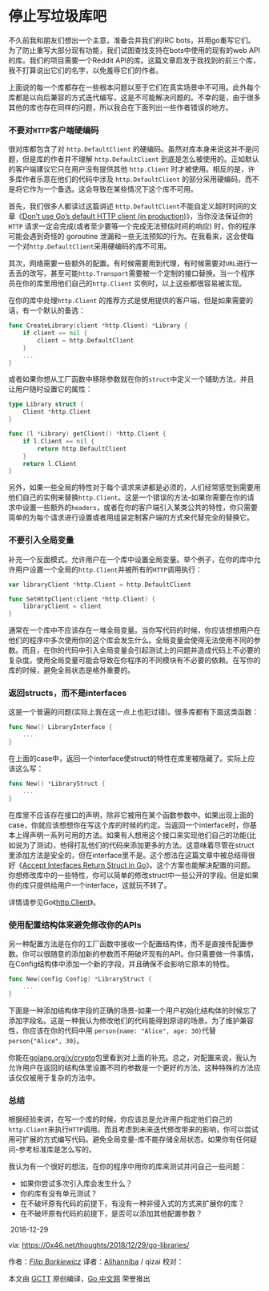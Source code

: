 # 停止写垃圾库吧

不久前我和朋友们想出一个主意，准备合并我们的IRC bots，并用go重写它们。为了防止重写大部分现有功能，我们试图查找支持在bots中使用的现有的web API的库。我们的项目需要一个Reddit API的库。这篇文章启发于我找到的前三个库，我不打算说出它们的名字，以免羞辱它们的作者。

上面说的每一个库都存在一些根本问题以至于它们在真实场景中不可用。此外每个库都是以向后兼容的方式迭代编写，这是不可能解决问题的。不幸的是，由于很多其他的库也存在同样的问题，所以我会在下面列出一些作者错误的地方。

### 不要对`HTTP`客户端硬编码

很对库都包含了对 `http.DefaultClient` 的硬编码。虽然对库本身来说这并不是问题，但是库的作者并不理解 `http.DefaultClient` 到底是怎么被使用的。正如默认的客户端建议它只在用户没有提供其他 `http.Client` 时才被使用。相反的是，许多库作者乐意在他们的代码中涉及 `http.DefaultClient` 的部分采用硬编码，而不是将它作为一个备选。这会导致在某些情况下这个库不可用。

首先，我们很多人都读过这篇讲述 `http.DefaultClient`不能自定义超时时间的文章《[Don’t use Go’s default HTTP client (in production](https://medium.com/@nate510/don-t-use-go-s-default-http-client-4804cb19f779))》，当你没法保证你的`HTTP` 请求一定会完成(或者至少要等一个完成无法预估时间的响应) 时，你的程序可能会遇到奇怪的 goroutine 泄漏和一些无法预知的行为。在我看来，这会使每一个对`http.DefaultClient`采用硬编码的库不可用。

其次，网络需要一些额外的配置。有时候需要用到代理，有时候需要对`URL`进行一丢丢的改写，甚至可能`http.Transport`需要被一个定制的接口替换。当一个程序员在你的库里用他们自己的`http.Client` 实例时，以上这些都很容易被实现。

在你的库中处理`http.Client` 的推荐方式是使用提供的客户端，但是如果需要的话，有一个默认的备选：

```go
func CreateLibrary(client *http.Client) *Library {
    if client == nil {
        client = http.DefaultClient
    }
    ...
}
```

或者如果你想从工厂函数中移除参数就在你的`struct`中定义一个辅助方法，并且让用户随时设置它的属性：

```go
type Library struct {
    Client *http.Client
}

func (l *Library) getClient() *http.Client {
    if l.Client == nil {
        return http.DefaultClient
    }
    return l.Client
}
```

另外，如果一些全局的特性对于每个请求来讲都是必须的，人们经常感觉到需要用他们自己的实例来替换`http.Client`。这是一个错误的方法-如果你需要在你的请求中设置一些额外的`headers`，或者在你的客户端引入某类公共的特性，你只需要简单的为每个请求进行设置或者用组装定制客户端的方式来代替完全的替换它。

### 不要引入全局变量

补充一个反面模式，允许用户在一个库中设置全局变量。举个例子，在你的库中允许用户设置一个全局的`http.Client`并被所有的`HTTP`调用执行：

```go
var libraryClient *http.Client = http.DefaultClient

func SetHttpClient(client *http.Client) {
    libraryClient = client
}
```

通常在一个库中不应该存在一堆全局变量。当你写代码的时候，你应该想想用户在他们的程序中多次使用你的这个库会发生什么。全局变量会使得无法使用不同的参数。而且，在你的代码中引入全局变量会引起测试上的问题并造成代码上不必要的复杂度。使用全局变量可能会导致在你程序的不同模块有不必要的依赖。在写你的库的时候，避免全局状态是格外重要的。

### 返回structs，而不是interfaces

这是一个普遍的问题(实际上我在这一点上也犯过错)。很多库都有下面这类函数：

```go
func New() LibraryInterface {
    ...
}
```

在上面的case中，返回一个interface使struct的特性在库里被隐藏了。实际上应该这么写：

```go
func New() *LibraryStruct {
    ...
}
```

在库里不应该存在接口的声明，除非它被用在某个函数参数中。如果出现上面的case，你就应该想想你在写这个库的时候的约定。当返回一个interface时，你基本上得声明一系列可用的方法。如果有人想用这个接口来实现他们自己的功能(比如说为了测试)，他得打乱他们的代码来添加更多的方法。这意味着尽管在struct里添加方法是安全的，但在interface里不是。这个想法在这篇文章中被总结得很好《[Accept Interfaces Return Struct in Go](https://mycodesmells.com/post/accept-interfaces-return-struct-in-go)》。这个方案也能解决配置的问题。你想修改库中的一些特性，你可以简单的修改struct中一些公开的字段。但是如果你的库只提供给用户一个interface，这就玩不转了。

详情请参见Go《[http.Client](https://golang.org/pkg/net/http/#Client)》。

### 使用配置结构体来避免修改你的APIs

另一种配置方法是在你的工厂函数中接收一个配置结构体，而不是直接传配置参数。你可以很随意的添加新的参数而不用破坏现有的API。你只需要做一件事情，在Config结构体中添加一个新的字段，并且确保不会影响它原本的特性。

```go
func New(config Config) *LibraryStruct {
    ...
}
```

下面是一种添加结构体字段的正确的场景-如果一个用户初始化结构体的时候忘了添加字段名。这是一种我认为修改他们的代码能得到原谅的场景。为了维护兼容性，你应该在你的代码中用  `person{name: "Alice", age: 30}`代替`person{"Alice", 30}`。

你能在[golang.org/x/crypto](https://godoc.org/golang.org/x/crypto/openpgp#Sign)包里看到对上面的补充。总之，对配置来说，我认为允许用户在返回的结构体里设置不同的参数是一个更好的方法，这种特殊的方法应该仅仅被用于复杂的方法中。

### 总结

根据经验来讲，在写一个库的时候，你应该总是允许用户指定他们自己的`http.Client`来执行`HTTP`调用。而且考虑到未来迭代修改带来的影响，你可以尝试用可扩展的方式编写代码。避免全局变量-库不能存储全局状态。如果你有任何疑问-参考标准库是怎么写的。

我认为有一个很好的想法，在你的程序中用你的库来测试并问自己一些问题：

- 如果你尝试多次引入库会发生什么？
- 你的库有没有单元测试？
- 在不破坏原有代码的前提下，有没有一种非侵入式的方式来扩展你的库？
- 在不破坏原有代码的前提下，是否可以添加其他配置参数？

​																															2018-12-29

via: https://0x46.net/thoughts/2018/12/29/go-libraries/

作者：[*Filip Borkiewicz*](https://0x46.net/)
译者：[Alihanniba](https://github.com/alihanniba) / qizai
校对：

本文由 [GCTT](https://github.com/studygolang/GCTT) 原创编译，[Go 中文网](https://studygolang.com/) 荣誉推出